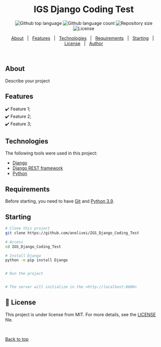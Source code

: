   &#xa0;

<h1 align="center">IGS Django Coding Test</h1>

<p align="center">
  <img alt="Github top language" src="https://img.shields.io/github/languages/top/anolivei/IGS_Django_Coding_Test?color=56BEB8">

  <img alt="Github language count" src="https://img.shields.io/github/languages/count/anolivei/IGS_Django_Coding_Test?color=56BEB8">

  <img alt="Repository size" src="https://img.shields.io/github/repo-size/anolivei/IGS_Django_Coding_Test?color=56BEB8">

  <img alt="License" src="https://img.shields.io/github/license/anolivei/IGS_Django_Coding_Test?color=56BEB8">

</p>

<p align="center">
  <a href="#about">About</a> &#xa0; | &#xa0; 
  <a href="#features">Features</a> &#xa0; | &#xa0;
  <a href="#technologies">Technologies</a> &#xa0; | &#xa0;
  <a href="#requirements">Requirements</a> &#xa0; | &#xa0;
  <a href="#starting">Starting</a> &#xa0; | &#xa0;
  <a href="#license">License</a> &#xa0; | &#xa0;
  <a href="https://github.com/anolivei" target="_blank">Author</a>
</p>

<br>

## About ##

Describe your project

## Features ##

:heavy_check_mark: Feature 1;\
:heavy_check_mark: Feature 2;\
:heavy_check_mark: Feature 3;

## Technologies ##

The following tools were used in this project:

- [Django](https://www.djangoproject.com/)
- [Django REST framework](https://www.django-rest-framework.org/)
- [Python](https://www.python.org/)

## Requirements ##

Before starting, you need to have [Git](https://git-scm.com) and [Python 3.9](https://www.python.org/).
## Starting ##

```bash
# Clone this project
git clone https://github.com/anolivei/IGS_Django_Coding_Test

# Access
cd IGS_Django_Coding_Test

# Install Django
python -m pip install Django


# Run the project


# The server will initialize in the <http://localhost:8000>
```

## :memo: License ##

This project is under license from MIT. For more details, see the [LICENSE](LICENSE) file.


&#xa0;

<a href="#top">Back to top</a>
